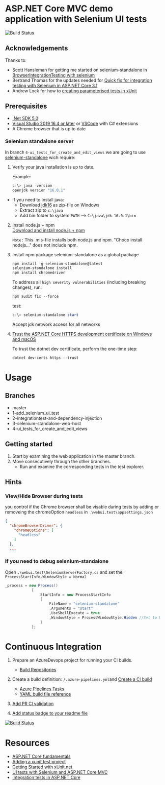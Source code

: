 # ASP.NET Core MVC demo application with Selenium UI tests
![Build Status](https://ketchdigital.visualstudio.com/todo-AppService/_apis/build/status/jhasslof.todo-frontend?branchName=main)

## Acknowledgements
Thanks to:
* Scott Hansleman for getting me started on selenium-standalone in [BrowserIntegrationTesting with selenium](https://www.hanselman.com/blog/RealBrowserIntegrationTestingWithSeleniumStandaloneChromeAndASPNETCore21.aspx)
* Bertrand Thomas for the updates needed for [Quick fix for integration testing with Selenium in ASP.NET Core 3.1](https://blog-bertrand-thomas.devpro.fr/2020/01/27/fix-breaking-change-asp-net-core-3-integration-tests-selenium/)
* Andrew Lock for how to [creating parameterised tests in xUnit](https://andrewlock.net/creating-parameterised-tests-in-xunit-with-inlinedata-classdata-and-memberdata/)


## Prerequisites

* [.Net SDK 5.0](https://dotnet.microsoft.com/download/dotnet/5.0)
* [Visual Studio 2019 16.4 or later](https://visualstudio.microsoft.com/downloads/?utm_medium=microsoft&utm_source=docs.microsoft.com&utm_campaign=inline+link&utm_content=download+vs2019) or [VSCode](https://code.visualstudio.com/download) with C# extensions
* A Chrome browser that is up to date

### Selenium standalone server
In branch `4-ui_tests_for_create_and_edit_views` we are going to use [selenium-standalone](https://www.npmjs.com/package/selenium-standalone) wich require:

1. Verify your java installation is up to date.

   Example: 

   ```powershell
   c:\> java -version
   openjdk version "16.0.1"
   ```

  * If you need to install java:
    * Download [jdk16](https://jdk.java.net/16/) as zip-file on Windows
    * Extract zip to `c:\java`
    * Add bin folder to system `PATH` --> `C:\java\jdk-16.0.1\bin`

2. Install node.js + npm  
   [Download and install node.js + npm](https://nodejs.org/en/download/)  
   
   `Note:` This .mis-file installs both node.js and npm. "Choco install nodejs..." does not include npm. 

3. Install npm package selenium-standalone as a global package
   
   ```powershell
   npm install -g selenium-standalone@latest
   selenium-standalone install
   npm install chromedriver
   ```
   
   To address all `high severity vulnerabilities` (including breaking changes), run:
   ```powershell
   npm audit fix --force
   ```

   test:
   ```powershell
   c:\> selenium-standalone start
   ```
   Accept jdk network access for all networks

4. [Trust the ASP.NET Core HTTPS development certificate on Windows and macOS](https://docs.microsoft.com/en-us/aspnet/core/security/enforcing-ssl?view=aspnetcore-5.0&tabs=visual-studio#trust-the-aspnet-core-https-development-certificate-on-windows-and-macos) 

   To trust the dotnet dev certificate, perform the one-time step:

   ```powershell
   dotnet dev-certs https --trust
   ```

# Usage

## Branches
* master
* 1-add_selenium_ui_test
* 2-integrationtest-and-dependency-injection
* 3-selenium-standalone-web-host
* 4-ui_tests_for_create_and_edit_views

## Getting started
1. Start by examining the web application in the master branch.  
2. Move consecutively through the other branches.
   * Run and examine the corresponding tests in the test explorer.

## Hints
### View/Hide Browser during tests
you control if the Chrome browser shall be visable during tests by adding or removeing the chromeOption `headless` in `.\webui.test\appsettings.json`
```json
{
  "chromeBrowserDriver": {
    "chromeOptions": [
      "headless"
    ]
  },
  ...
```

### If you need to debug selenium-standalone
Open `.\webui.test\SeleniumServerFactory.cs` and set the `ProcessStartInfo.WindowStyle = Normal`

```c#
_process = new Process()
            {
                StartInfo = new ProcessStartInfo
                {
                    FileName = "selenium-standalone"
                    ,Arguments = "start"
                    ,UseShellExecute = true 
                    ,WindowStyle = ProcessWindowStyle.Hidden //Set to Normal for debugg
                }
            };
```

# Continuous Integration

1. Prepare an AzureDevops project for running your CI builds.  
   * [Build Repositories](https://docs.microsoft.com/en-us/azure/devops/pipelines/repos/github?view=azure-devops&tabs=yaml)
 

2. Create a build definition: `/.azure-pipelines.yml`and [Create a CI build](https://docs.microsoft.com/en-us/azure/devops/pipelines/repos/github?view=azure-devops&tabs=yaml#create-pipelines-in-multiple-azure-devops-organizations-and-projects) 

   * [Azure Pipelines Tasks](https://github.com/microsoft/azure-pipelines-tasks)
   * [YAML build file reference](https://docs.microsoft.com/en-us/azure/devops/pipelines/yaml-schema?view=azure-devops&tabs=schema%2Cparameter-schema) 
   
3. [Add PR CI validation](https://docs.microsoft.com/en-us/azure/devops/pipelines/repos/github?view=azure-devops&tabs=yaml#protected-branches)  

4. [Add status badge to your readme file](https://docs.microsoft.com/en-us/azure/devops/pipelines/create-first-pipeline?view=azure-devops&tabs=net%2Ctfs-2018-2%2Cbrowser#add-a-status-badge-to-your-repository)  

[![Build Status](https://ketchdigital.visualstudio.com/todo-AppService/_apis/build/status/jhasslof.todo-frontend?branchName=main)](https://ketchdigital.visualstudio.com/todo-AppService/_build/latest?definitionId=22&branchName=main)


# Resources

* [ASP.NET Core fundamentals](https://docs.microsoft.com/en-us/aspnet/core/fundamentals/?view=aspnetcore-3.1&tabs=windows)
* [Adding a xunit test project](https://docs.microsoft.com/en-us/dotnet/core/testing/unit-testing-with-dotnet-test)
* [Getting Started with xUnit.net](https://xunit.net/docs/getting-started/netfx/visual-studio)
* [UI tests with Selenium and ASP.NET Core MVC](https://code-maze.com/automatic-ui-testing-selenium-asp-net-core-mvc/)
* [Integration tests in ASP.NET Core](https://docs.microsoft.com/en-us/aspnet/core/test/integration-tests?view=aspnetcore-3.1)
